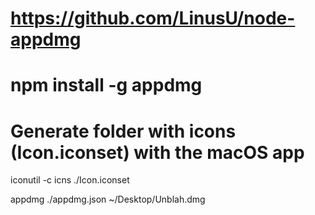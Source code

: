 # https://github.com/LinusU/node-appdmg
# npm install -g appdmg

# Generate folder with icons (Icon.iconset) with the macOS app

iconutil -c icns ./Icon.iconset

appdmg ./appdmg.json ~/Desktop/Unblah.dmg

